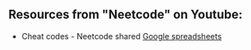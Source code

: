 ## Resources from "Neetcode" on Youtube:

- Cheat codes - Neetcode shared <a href="https://docs.google.com/spreadsheets/d/1A2PaQKcdwO_lwxz9bAnxXnIQayCouZP6d-ENrBz_NXc/edit#gid=0">Google spreadsheets</a>


